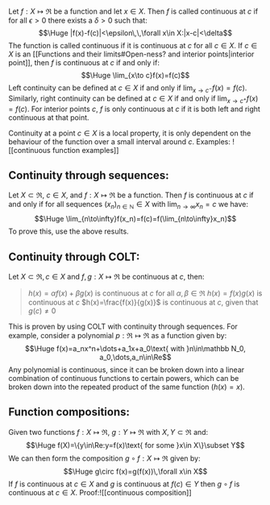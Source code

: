 Let $f:X\mapsto\Re$ be a function and let $x\in X$. Then $f$ is called continuous at $c$ if for all $\epsilon>0$ there exists a $\delta>0$ such that:$$\Huge |f(x)-f(c)|<\epsilon\,\,\forall x\in X:|x-c|<\delta$$The function is called continuous if it is continuous at $c$ for all $c\in X$. If $c\in X$ is an [[Functions and their limits#Open-ness? and interior points|interior point]], then $f$ is continuous at $c$ if and only if:$$\Huge \lim_{x\to c}f(x)=f(c)$$Left continuity can be defined at $c\in X$ if and only if $\lim_{x\to c^-}f(x)=f(c)$. Similarly, right continuity can be defined at $c\in X$ if and only if $\lim_{x\to c^+}f(x)=f(c)$. For interior points $c$, $f$ is only continuous at $c$ if it is both left and right continuous at that point.

Continuity at a point $c\in X$ is a local property, it is only dependent on the behaviour of the function over a small interval around $c$. Examples:
![[continuous function examples]]

## Continuity through sequences:

Let $X\subset\Re$, $c\in X$, and $f:X\mapsto\Re$ be a function. Then $f$ is continuous at $c$ if and only if for all sequences $(x_n)_{n\in\mathbb N}\in X$ with $\lim_{n\to\infty}x_n=c$ we have:$$\Huge \lim_{n\to\infty}f(x_n)=f(c)=f(\lim_{n\to\infty}x_n)$$To prove this, use the above results.

## Continuity through COLT:

Let $X\subset\Re,c\in X$ and $f,g:X\mapsto\Re$ be continuous at $c$, then:
> $h(x)=\alpha f(x)+\beta g(x)$ is continuous at $c$ for all $\alpha,\beta\in\Re$
> $h(x)=f(x)g(x)$ is continuous at $c$
> $h(x)=\frac{f(x)}{g(x)}$ is continuous at $c$, given that $g(c)\neq0$

This is proven by using COLT with continuity through sequences. For example, consider a polynomial $p:\Re\mapsto\Re$ as a function given by:$$\Huge f(x)=a_nx^n+\dots+a_1x+a_0\text{ with }n\in\mathbb N_0, a_0,\dots,a_n\in\Re$$Any polynomial is continuous, since it can be broken down into a linear combination of continuous functions to certain powers, which can be broken down into the repeated product of the same function ($h(x)=x$). 

## Function compositions:

Given two functions $f:X\mapsto\Re$, $g:Y\mapsto\Re$ with $X,Y\subset\Re$ and:$$\Huge f(X)=\{y\in\Re:y=f(x)\text{ for some }x\in X\}\subset Y$$We can then form the composition $g\circ f:X\mapsto\Re$ given by:$$\Huge g\circ f(x)=g(f(x))\,\forall x\in X$$If $f$ is continuous at $c\in X$ and $g$ is continuous at $f(c)\in Y$ then $g\circ f$ is continuous at $c\in X$. Proof:![[continuous composition]]
